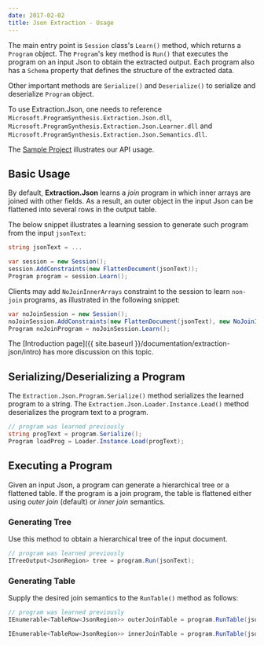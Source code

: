 ```yaml
---
date: 2017-02-02
title: Json Extraction - Usage
---
```


The main entry point is `Session` class's `Learn()` method, which returns a `Program` object.
The `Program`'s key method is `Run()` that executes the program on an input Json to obtain the extracted output. 
Each program also has a `Schema` property that defines the structure of the extracted data.

Other important methods are `Serialize()` and `Deserialize()` to serialize and deserialize `Program` object.

To use
Extraction.Json, one needs to reference `Microsoft.ProgramSynthesis.Extraction.Json.dll`, `Microsoft.ProgramSynthesis.Extraction.Json.Learner.dll`
and `Microsoft.ProgramSynthesis.Extraction.Json.Semantics.dll`.

The [Sample Project](https://github.com/Microsoft/prose/tree/master/Extraction.Json) illustrates our API usage.

## Basic Usage

By default, **Extraction.Json** learns a *join* program in which inner arrays are joined with other fields. 
As a result, an outer object in the input Json can be flattened into several rows in the output table.

The below snippet illustrates a learning session to generate such program from the input `jsonText`:

```csharp
string jsonText = ...

var session = new Session();
session.AddConstraints(new FlattenDocument(jsonText));
Program program = session.Learn();
```

Clients may add `NoJoinInnerArrays` constraint to the session to learn `non-join` programs, as illustrated in the following snippet:

```csharp
var noJoinSession = new Session();
noJoinSession.AddConstraints(new FlattenDocument(jsonText), new NoJoinInnerArrays());
Program noJoinProgram = noJoinSession.Learn();
```

The [Introduction page]({{ site.baseurl }}/documentation/extraction-json/intro) has more discussion on this topic.


## Serializing/Deserializing a Program

The `Extraction.Json.Program.Serialize()` method serializes the learned program to a string.
The `Extraction.Json.Loader.Instance.Load()` method deserializes the program text to a program.


```csharp
// program was learned previously
string progText = program.Serialize();
Program loadProg = Loader.Instance.Load(progText);
```

## Executing a Program

Given an input Json, a program can generate a hierarchical tree or a flattened table.
If the program is a join program, the table is flattened either using *outer join* (default) or *inner join* semantics.

### Generating Tree

Use this method to obtain a hierarchical tree of the input document.

```csharp
// program was learned previously
ITreeOutput<JsonRegion> tree = program.Run(jsonText);
```

### Generating Table

Supply the desired join semantics to the `RunTable()` method as follows:

```csharp
// program was learned previously
IEnumerable<TableRow<JsonRegion>> outerJoinTable = program.RunTable(jsonText, TreeToTableSemantics.OuterJoin);

IEnumerable<TableRow<JsonRegion>> innerJoinTable = program.RunTable(jsonText, TreeToTableSemantics.InnerJoin);

```


